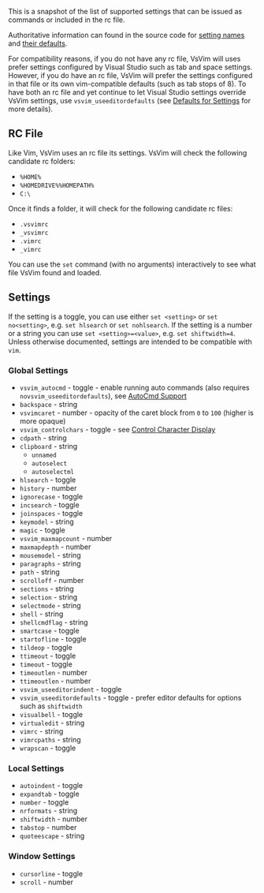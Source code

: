 This is a snapshot of the list of supported settings that can be issued as commands or included in the rc file.

Authoritative information can found in the source code for [setting names](https://github.com/jaredpar/VsVim/blob/master/Src/VimCore/VimSettingsInterface.fs) and [their defaults](https://github.com/jaredpar/VsVim/blob/master/Src/VimCore/VimSettings.fs).

For compatibility reasons, if you do not have any rc file, VsVim will uses prefer settings configured by Visual Studio such as tab and space settings.  However, if you do have an rc file, VsVim will prefer the settings configured in that file or its own vim-compatible defaults (such as tab stops of 8).  To have both an rc file and yet continue to let Visual Studio settings override VsVim settings, use `vsvim_useeditordefaults` (see [Defaults for Settings](Defaults-for-Settings) for more details).

## RC File
Like Vim, VsVim uses an rc file its settings.  VsVim will check the following candidate rc folders:
* `%HOME%`
* `%HOMEDRIVE%%HOMEPATH%`
* `C:\`

Once it finds a folder, it will check for the following candidate rc files:
* `.vsvimrc`
* `_vsvimrc`
* `.vimrc`
* `_vimrc`

You can use the `set` command (with no arguments) interactively to see what file VsVim found and loaded.

## Settings
If the setting is a toggle, you can use either `set <setting>` or `set no<setting>`, e.g. `set hlsearch` or `set nohlsearch`.  If the setting is a number or a string you can use `set <setting>=<value>`, e.g. `set shiftwidth=4`.  Unless otherwise documented, settings are intended to be compatible with `vim`.


### Global Settings
* `vsvim_autocmd` - toggle - enable running auto commands (also requires `novsvim_useeditordefaults`), see [AutoCmd Support](AutoCmd-support)
* `backspace` - string
* `vsvimcaret` - number - opacity of the caret block from `0` to `100` (higher is more opaque)
* `vsvim_controlchars` - toggle - see [Control Character Display](Control-Character-Display)
* `cdpath` - string
* `clipboard` - string
    * `unnamed`
    * `autoselect`
    * `autoselectml`
* `hlsearch` - toggle
* `history` - number
* `ignorecase` - toggle
* `incsearch` - toggle
* `joinspaces` - toggle
* `keymodel` - string
* `magic` - toggle
* `vsvim_maxmapcount` - number
* `maxmapdepth` - number
* `mousemodel` - string
* `paragraphs` - string
* `path` - string
* `scrolloff` - number
* `sections` - string
* `selection` - string
* `selectmode` - string
* `shell` - string
* `shellcmdflag` - string
* `smartcase` - toggle
* `startofline` - toggle
* `tildeop` - toggle
* `ttimeout` - toggle
* `timeout` - toggle
* `timeoutlen` - number
* `ttimeoutlen` - number
* `vsvim_useeditorindent` - toggle
* `vsvim_useeditordefaults` - toggle - prefer editor defaults for options such as `shiftwidth`
* `visualbell` - toggle
* `virtualedit` - string
* `vimrc` - string
* `vimrcpaths` - string
* `wrapscan` - toggle

### Local Settings
* `autoindent` - toggle
* `expandtab` - toggle
* `number` - toggle
* `nrformats` - string
* `shiftwidth` - number
* `tabstop` - number
* `quoteescape` - string

### Window Settings
* `cursorline` - toggle
* `scroll` - number
